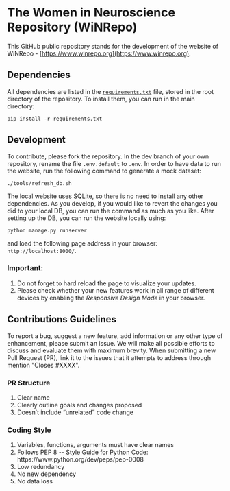 # The Women in Neuroscience Repository (WiNRepo)
This GitHub public repository stands for the development of the website of WiNRepo - [https://www.winrepo.org](https://www.winrepo.org).

## Dependencies
All dependencies are listed in the [`requirements.txt`](requirements.txt) file, stored in the root directory of the repository. To install them, you can run in the main directory:

```
pip install -r requirements.txt
```

## Development
To contribute, please fork the repository. In the dev branch of your own repository, rename the file `.env.default` to `.env`.
In order to have data to run the website, run the following command to generate a mock dataset: 

```
./tools/refresh_db.sh
```

The local website uses SQLite, so there is no need to install any other dependencies.
As you develop, if you would like to revert the changes you did to your local DB, you can run the command as much as you like.
After setting up the DB, you can run the website locally using:

```
python manage.py runserver
```

and load the following page address in your browser: `http://localhost:8000/`.

### Important:
<ol>
  <li>Do not forget to hard reload the page to visualize your updates.</li>
  <li>Please check whether your new features work in all range of different devices by enabling the <i>Responsive Design Mode</i> in your browser.</li>
</ol>

## Contributions Guidelines

To report a bug, suggest a new feature, add information or any other type of enhancement, please submit an issue. We will make all possible efforts to discuss and evaluate them with maximum brevity. When submitting a new Pull Request (PR), link it to the issues that it attempts to address through mention "Closes #XXXX".

### PR Structure
<ol>
  <li>Clear name</li>
  <li>Clearly outline goals and changes proposed</li>
  <li>Doesn’t include “unrelated” code change</li>
</ol>

### Coding Style

<ol>
  <li>Variables, functions, arguments must have clear names</li>
  <li>Follows PEP 8 -- Style Guide for Python Code: https://www.python.org/dev/peps/pep-0008</li>
  <li>Low redundancy</li>
  <li>No new dependency</li>
  <li>No data loss</li>
</ol>
